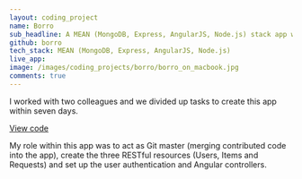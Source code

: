 ```yaml
---
layout: coding_project
name: Borro
sub_headline: A MEAN (MongoDB, Express, AngularJS, Node.js) stack app which allows users to lend and borrow household items.
github: borro
tech_stack: MEAN (MongoDB, Express, AngularJS, Node.js)
live_app:
image: /images/coding_projects/borro/borro_on_macbook.jpg
comments: true
---
```


I worked with two colleagues and we divided up tasks to create this app within seven days.

<!-- [Launch app](http://suze.dev/borro) -->

[View code](https://github.com/SuzeShardlow/borro)

My role within this app was to act as Git master (merging contributed code into the app), create the three RESTful resources (Users, Items and Requests) and set up the user authentication and Angular controllers.
